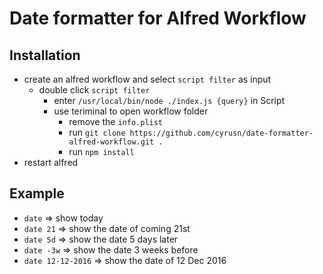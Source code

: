 # Date formatter for Alfred Workflow

## Installation
- create an alfred workflow and select `script filter` as input
  + double click `script filter`
    * enter `/usr/local/bin/node ./index.js {query}` in Script
    * use teriminal to open workflow folder
      - remove the `info.plist`
      - run `git clone https://github.com/cyrusn/date-formatter-alfred-workflow.git .`
      - run `npm install`
- restart alfred

## Example

- `date` => show today
- `date 21` => show the date of coming 21st
- `date 5d` => show the date 5 days later
- `date -3w` => show the date 3 weeks before
- `date 12-12-2016` => show the date of 12 Dec 2016
